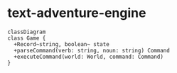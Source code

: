 # text-adventure-engine

```mermaid
classDiagram
class Game {
  +Record~string, boolean~ state
  +parseCommand(verb: string, noun: string) Command
  +executeCommand(world: World, command: Command)
}
```
